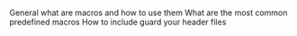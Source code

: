 General
what are macros and how to use them
What are the most common predefined macros
How to include guard your header files
